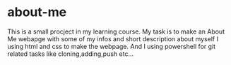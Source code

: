 # about-me
This is a small procject in my learning course.
My task is to make an About Me webapge with some of my infos and short description about myself
I using html and css to make the webpage.
And I using powershell for git related tasks like cloning,adding,push etc...
